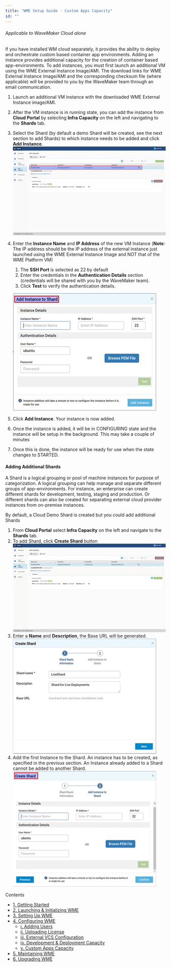 ```yaml
---
title: "WME Setup Guide - Custom Apps Capacity"
id: ""
---
```


###### Applicable to WaveMaker Cloud alone

If you have installed WM cloud separately, it provides the ability to deploy and orchestrate custom based container app environments. Adding an instance provides additional capacity for the creation of container based app-environments. To add instances, you must first launch an additional VM using the WME External Instance Image/AMI. The download links for WME External Instance Image/AMI and the corresponding checksum file (where applicable) will be provided to you by the WaveMaker team through an email communication.

1. Launch an additional VM instance with the downloaded WME External Instance image/AMI.
2. After the VM instance is in running state, you can add the instance from **Cloud Portal** by selecting **Infra Capacity** on the left and navigating to the **Shards** tab.
3. Select the Shard (by default a demo Shard will be created, see the next section to add Shards) to which instance needs to be added and click **Add Instance**. [![](../assets/WME_instance1.png)](../assets/WME_instance1.png)
4. Enter the **Instance Name** and **IP Address** of the new VM Instance (**Note**: The IP address should be the IP address of the external instance just launched using the WME External Instance Image and NOT that of the WME Platform VM)
    
    1. The **SSH Port** is selected as 22 by default
    2. Enter the credentials in the **Authentication Details** section (credentials will be shared with you by the WaveMaker team).
    3. Click **Test** to verify the authentication details.
    
    [![](../assets/WME_instance2.png)](../assets/WME_instance2.png)
5. Click **Add Instance**. Your instance is now added.
6. Once the instance is added, it will be in CONFIGURING state and the instance will be setup in the background. This may take a couple of minutes
7. Once this is done, the instance will be ready for use when the state changes to STARTED.

#### Adding Additional Shards

A Shard is a logical grouping or pool of machine instances for purpose of categorization. A logical grouping can help manage and separate different groups of app-environments. For instance, an enterprise can create different shards for development, testing, staging and production. Or different shards can also be created for separating external cloud provider instances from on-premise instances.

By default, a Cloud Demo Shard is created but you could add additional Shards

1. From **Cloud Portal** select **Infra Capacity** on the left and navigate to the **Shards** tab.
2. To add Shard, click **Create Shard** button [![](../assets/WME_shard1.png)](../assets/WME_shard1.png)
3. Enter a **Name** and **Description**, the Base URL will be generated. [![](../assets/WME_shard2.png)](../assets/WME_shard2.png)
4. Add the first Instance to the Shard. An instance has to be created, as specified in the previous section. An Instance already added to a Shard cannot be added to another Shard. [![](../assets/WME_shard3.png)](../assets/WME_shard3.png)

Contents

- [1\. Getting Started](/learn/installation/wavemaker-enterprise-setup-guide/)
- [2\. Launching & Initializing WME](/learn/installation/wme-setup-guide-launch-initialize/)
- [3\. Setting Up WME](/learn/installation/wme-setup-guide-access-setting/)
- [4\. Configuring WME](/learn/installation/wme-setup-guide-configuration/)
    - [i. Adding Users](/learn/installation/wme-setup-guide-configuration/#adding-users)
    - [ii. Uploading License](/learn/installation/wme-setup-guide-configuration/#uploading-license)
    - [iii. External VCS Configuration](/learn/installation/wme-setup-guide-add-external-vcs-configuration/)
    - [iv. Development & Deployment Capacity](/learn/installation/wme-setup-guide-increasing-development-deployment-capacity/)
    - [v. Custom Apps Capacity](#)
- [5\. Maintaining WME](/learn/installation/wme-setup-guide-maintenance/)
- [6\. Upgrading WME](/learn/installation/wme-setup-guide-upgrading/)
